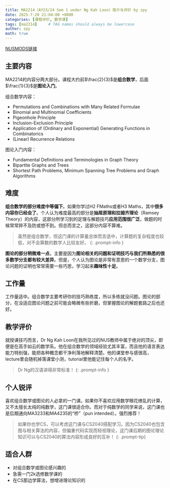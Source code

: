 ```yaml
---
title: MA2214（AY23/24 Sem 1 under Ng Kah Loon）简介与评价 by zpy
date: 2025-7-20 21:04:00 +0800
categories: [课程评价, 数学课]
tags: [ma2214]     # TAG names should always be lowercase
author: zpy
math: true
---
```

[NUSMODS链接](https://nusmods.com/courses/MA2214/combinatorics-and-graphs-i)

## 主要内容

MA2214的内容分两大部分。课程大约前$\frac{2}{3}$是**组合数学**，后面$\frac{1}{3}$是**图论入门**。

组合数学内容：

- Permutations and Combinations with Many Related Formulae
- Binomial and Multinomial Coefficients
- Pigeonhole Principle
- Inclusion-Exclusion Principle
- Application of (Ordinary and Exponential) Generating Functions in Combinatorics
- (Linear) Recurrence Relations

图论入门内容：

- Fundamental Definitions and Terminologies in Graph Theory
- Bipartite Graphs and Trees
- Shortest Path Problems, Minimum Spanning Tree Problems and Graph Algorithms

## 难度

**组合数学的部分难度中等偏下**。如果你学过H2 FMaths或者H3 Maths，其中**很多内容你已经会了**。个人认为难度最高的部分是**抽屉原理和拉姆齐理论**（Ramsey Theory）的内容，这部分所学习到的定理与解题技巧**应用范围很广泛**，做题的时候常常猝不及防或想不到。但总而言之，这部分内容不算难。

> 虽然是组合数学，但这门课的计算量总体而言适中，计算题的复杂程度也较低，对不会算数的数学人比较友好。
{: .prompt-info }

**图论的部分稍微难一点**，主要是因为**图论相关的问题和证明技巧与我们所熟悉的很多数学分支都有较大差异**。但是，个人认为图论是非常有意思的一个数学分支，图论问题的证明也常常需要一些巧思，学习起来**趣味性十足**。

## 工作量

工作量适中。组合数学主要考研你的技巧熟练度，所以多练就没问题。图论的部分，在没适应图论问题之前可能会略微有些折磨，但掌握图论的解题套路之后也还好。

## 教学评价

就授课技巧而言，Dr Ng Kah Loon在我所见过的NUS教师中属于绝对的顶尖，即便是在高手如云的数学系。他在组合数学的领域经验尤其丰富，而且他的语言表达能力特别强，能把各种概念都干净利落地解释清楚。他的课堂参与感很高，lecture里会随机掉落课堂小测，tutorial里他能记住每个人的名字。

> Dr Ng的汉语讲得非常标准！
{: .prompt-info }

## 个人锐评

喜欢组合数学或图论的人必拿的一门课。如果你不喜欢应用数学眼花缭乱的计算，又不太擅长太纯的纯数学，这门课很适合你。而对于纯数学的同学来说，这门课也是后期通向MA3233和MA4235的“桥”（pun intended）。强烈推荐！

> 如果你也学CS，可以考虑这门课与CS2040搭配学习。因为CS2040也包含图与相关算法的内容，但偏重代码实现而轻视理论，这门课后期的图论理论知识可以与CS2040的算法内容形成良好的互补！
{: .prompt-tip}

## 适合人群

- 对组合数学或图论感兴趣的
- 急需一门2k选修数学课的
- 在CS那边学算法，想增进理论知识的
